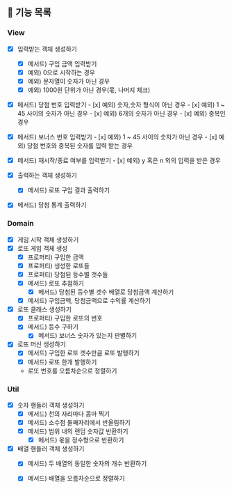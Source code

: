 ## 🎯 기능 목록

### View

- [x]  입력받는 객체 생성하기
	- [x]  메서드) 구입 금액 입력받기
    - [x]  예외) 0으로 시작하는 경우
    - [x]  예외) 문자열이 숫자가 아닌 경우
    - [x]  예외) 1000원 단위가 아닌 경우(몫, 나머지 체크)
  - [x]  메서드) 당첨 번호 입력받기
    - [x]  예외) 숫자,숫자 형식이 아닌 경우
    - [x]  예외) 1 ~ 45 사이의 숫자가 아닌 경우
    - [x]  예외) 6개의 숫자가 아닌 경우
    - [x]  예외) 중복인 경우
  - [x]  메서드) 보너스 번호 입력받기
    - [x]  예외) 1 ~ 45 사이의 숫자가 아닌 경우
    - [x]  예외) 당첨 번호와 중복된 숫자를 입력 받는 경우
  - [x]  메서드) 재시작/종료 여부를 입력받기
    - [x]  예외) y 혹은 n 외의 입력을 받은 경우

- [x]  출력하는 객체 생성하기
	- [x]  메서드) 로또 구입 결과 출력하기
  - [x]  메서드) 당첨 통계 출력하기

### Domain

- [x]  게임 시작 객체 생성하기
- [x]  로또 게임 객체 생성
    - [x]  프로퍼티) 구입한 금액
    - [x]  프로퍼티) 생성한 로또들
    - [x]  프로퍼티) 당첨된 등수별 갯수들
    - [x]  메서드) 로또 추첨하기
		- [x]  메서드) 당첨된 등수별 갯수 배열로 당첨금액 계산하기
    - [x]  메서드) 구입금액, 당첨금액으로 수익률 계산하기
- [x]  로또 클래스 생성하기
    - [x]  프로퍼티) 구입한 로또의 번호
    - [x]  메서드) 등수 구하기
		- [x]  메서드) 보너스 숫자가 있는지 판별하기
- [x]  로또 머신 생성하기
    - [x]  메서드) 구입한 로또 갯수만큼 로또 발행하기
    - [x]  메서드) 로또 한개 발행하기 
    - 로또 번호를 오름차순으로 정렬하기

### Util

- [x]  숫자 핸들러 객체 생성하기
    - [x]  메서드) 천의 자리마다 콤마 찍기
    - [x]  메서드) 소수점 둘째자리에서 반올림하기
    - [x]  메서드) 범위 내의 랜덤 숫자값 반환하기
		- [x]  메서드) 몫을 정수형으로 반환하기
- [x]  배열 핸들러 객체 생성하기
    - [x]  메서드) 두 배열의 동일한 숫자의 개수 반환하기
    - [x]  메서드) 배열을 오름차순으로 정렬하기
		